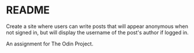 # README
Create a site where users can write posts that will appear anonymous when not
signed in, but will display the username of the post's author if logged in. 

An assignment for The Odin Project.